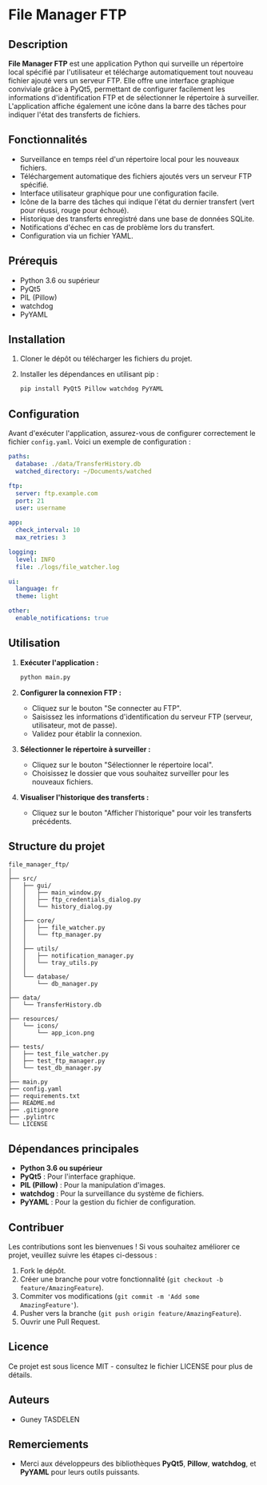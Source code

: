 # File Manager FTP

## Description

**File Manager FTP** est une application Python qui surveille un répertoire local spécifié par l'utilisateur et télécharge automatiquement tout nouveau fichier ajouté vers un serveur FTP. Elle offre une interface graphique conviviale grâce à PyQt5, permettant de configurer facilement les informations d'identification FTP et de sélectionner le répertoire à surveiller. L'application affiche également une icône dans la barre des tâches pour indiquer l'état des transferts de fichiers.

## Fonctionnalités

- Surveillance en temps réel d'un répertoire local pour les nouveaux fichiers.
- Téléchargement automatique des fichiers ajoutés vers un serveur FTP spécifié.
- Interface utilisateur graphique pour une configuration facile.
- Icône de la barre des tâches qui indique l'état du dernier transfert (vert pour réussi, rouge pour échoué).
- Historique des transferts enregistré dans une base de données SQLite.
- Notifications d'échec en cas de problème lors du transfert.
- Configuration via un fichier YAML.

## Prérequis

- Python 3.6 ou supérieur
- PyQt5
- PIL (Pillow)
- watchdog
- PyYAML

## Installation

1. Cloner le dépôt ou télécharger les fichiers du projet.
2. Installer les dépendances en utilisant pip :

   ```bash
   pip install PyQt5 Pillow watchdog PyYAML
   ```

## Configuration

Avant d'exécuter l'application, assurez-vous de configurer correctement le fichier `config.yaml`. Voici un exemple de configuration :

```yaml
paths:
  database: ./data/TransferHistory.db
  watched_directory: ~/Documents/watched

ftp:
  server: ftp.example.com
  port: 21
  user: username

app:
  check_interval: 10
  max_retries: 3

logging:
  level: INFO
  file: ./logs/file_watcher.log

ui:
  language: fr
  theme: light

other:
  enable_notifications: true
```

## Utilisation

1. **Exécuter l'application :**

   ```bash
   python main.py
   ```

2. **Configurer la connexion FTP :**
   - Cliquez sur le bouton "Se connecter au FTP".
   - Saisissez les informations d'identification du serveur FTP (serveur, utilisateur, mot de passe).
   - Validez pour établir la connexion.

3. **Sélectionner le répertoire à surveiller :**
   - Cliquez sur le bouton "Sélectionner le répertoire local".
   - Choisissez le dossier que vous souhaitez surveiller pour les nouveaux fichiers.

4. **Visualiser l'historique des transferts :**
   - Cliquez sur le bouton "Afficher l'historique" pour voir les transferts précédents.

## Structure du projet

```
file_manager_ftp/
│
├── src/
│   ├── gui/
│   │   ├── main_window.py
│   │   ├── ftp_credentials_dialog.py
│   │   └── history_dialog.py
│   │
│   ├── core/
│   │   ├── file_watcher.py
│   │   └── ftp_manager.py
│   │
│   ├── utils/
│   │   ├── notification_manager.py
│   │   └── tray_utils.py
│   │
│   └── database/
│       └── db_manager.py
│
├── data/
│   └── TransferHistory.db
│
├── resources/
│   └── icons/
│       └── app_icon.png
│
├── tests/
│   ├── test_file_watcher.py
│   ├── test_ftp_manager.py
│   └── test_db_manager.py
│
├── main.py
├── config.yaml
├── requirements.txt
├── README.md
├── .gitignore
├── .pylintrc
└── LICENSE
```

## Dépendances principales

- **Python 3.6 ou supérieur**
- **PyQt5** : Pour l'interface graphique.
- **PIL (Pillow)** : Pour la manipulation d'images.
- **watchdog** : Pour la surveillance du système de fichiers.
- **PyYAML** : Pour la gestion du fichier de configuration.

## Contribuer

Les contributions sont les bienvenues ! Si vous souhaitez améliorer ce projet, veuillez suivre les étapes ci-dessous :

1. Fork le dépôt.
2. Créer une branche pour votre fonctionnalité (`git checkout -b feature/AmazingFeature`).
3. Commiter vos modifications (`git commit -m 'Add some AmazingFeature'`).
4. Pusher vers la branche (`git push origin feature/AmazingFeature`).
5. Ouvrir une Pull Request.

## Licence

Ce projet est sous licence MIT - consultez le fichier LICENSE pour plus de détails.

## Auteurs

- Guney TASDELEN

## Remerciements

- Merci aux développeurs des bibliothèques **PyQt5**, **Pillow**, **watchdog**, et **PyYAML** pour leurs outils puissants.
